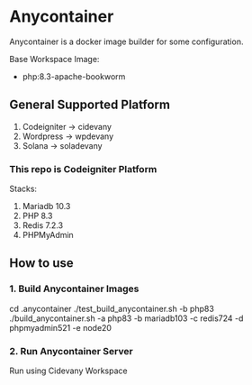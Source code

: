 # Anycontainer
Anycontainer is a docker image builder for some configuration.

Base Workspace Image:
- php:8.3-apache-bookworm

## General Supported Platform
1. Codeigniter -> cidevany
2. Wordpress -> wpdevany
3. Solana -> soladevany

### This repo is Codeigniter Platform
Stacks:
1. Mariadb 10.3
2. PHP 8.3
3. Redis 7.2.3
4. PHPMyAdmin 

## How to use
### 1. Build Anycontainer Images
cd .anycontainer
./test_build_anycontainer.sh -b php83 
./build_anycontainer.sh -a php83 -b mariadb103 -c redis724 -d phpmyadmin521 -e node20

### 2. Run Anycontainer Server
Run using Cidevany Workspace
